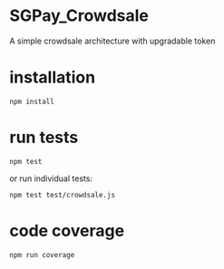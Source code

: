 # SGPay_Crowdsale
A simple crowdsale architecture with upgradable token

# installation

```
npm install
```

# run tests

```
npm test
```

or run individual tests:

```
npm test test/crowdsale.js
```

# code coverage

```
npm run coverage
```
